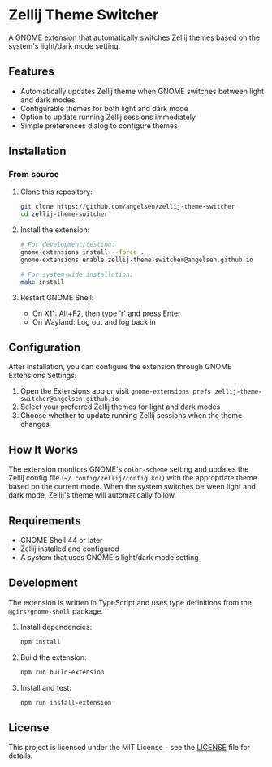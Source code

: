 # Zellij Theme Switcher

A GNOME extension that automatically switches Zellij themes based on the system's light/dark mode setting.

## Features

- Automatically updates Zellij theme when GNOME switches between light and dark modes
- Configurable themes for both light and dark mode
- Option to update running Zellij sessions immediately
- Simple preferences dialog to configure themes

## Installation

### From source

1. Clone this repository:
   ```bash
   git clone https://github.com/angelsen/zellij-theme-switcher
   cd zellij-theme-switcher
   ```

2. Install the extension:
   ```bash
   # For development/testing:
   gnome-extensions install --force .
   gnome-extensions enable zellij-theme-switcher@angelsen.github.io
   
   # For system-wide installation:
   make install
   ```

3. Restart GNOME Shell:
   - On X11: Alt+F2, then type 'r' and press Enter
   - On Wayland: Log out and log back in

## Configuration

After installation, you can configure the extension through GNOME Extensions Settings:

1. Open the Extensions app or visit `gnome-extensions prefs zellij-theme-switcher@angelsen.github.io`
2. Select your preferred Zellij themes for light and dark modes
3. Choose whether to update running Zellij sessions when the theme changes

## How It Works

The extension monitors GNOME's `color-scheme` setting and updates the Zellij config file (`~/.config/zellij/config.kdl`) with the appropriate theme based on the current mode. When the system switches between light and dark mode, Zellij's theme will automatically follow.

## Requirements

- GNOME Shell 44 or later
- Zellij installed and configured
- A system that uses GNOME's light/dark mode setting

## Development

The extension is written in TypeScript and uses type definitions from the `@girs/gnome-shell` package.

1. Install dependencies:
   ```bash
   npm install
   ```

2. Build the extension:
   ```bash
   npm run build-extension
   ```

3. Install and test:
   ```bash
   npm run install-extension
   ```

## License

This project is licensed under the MIT License - see the [LICENSE](LICENSE) file for details.
